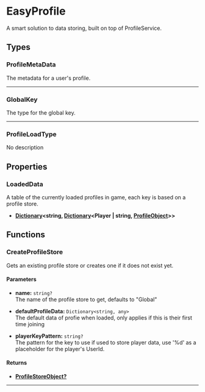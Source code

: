 # EasyProfile <Badge type="danger" text="server" />

A smart solution to data storing, built on top of ProfileService.

## Types

### ProfileMetaData <Badge type="tip" text="public" />

The metadata for a user's profile.

---

### GlobalKey <Badge type="tip" text="public" />

The type for the global key.

---

### ProfileLoadType <Badge type="tip" text="private" />

No description

## Properties

### LoadedData

A table of the currently loaded profiles in game, each key is based on a profile store.

* **[Dictionary](/api/engine/types#dictionary)<string, [Dictionary](/api/engine/types#dictionary)<Player | string, [ProfileObject](/api/libraries/data/profileobject)>>**

## Functions

### CreateProfileStore

Gets an existing profile store or creates one if it does not exist yet.

#### Parameters

* **name:** `string?`\
The name of the profile store to get, defaults to "Global"

* **defaultProfileData:** `Dictionary<string, any>`\
The default data of profie when loaded, only applies if this is their first time joining

* **playerKeyPattern:** `string?`\
The pattern for the key to use if used to store player data, use '%d' as a placeholder for the player's UserId.

#### Returns

* **[ProfileStoreObject?](/api/libraries/data/profilestoreobject)**

---